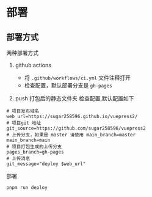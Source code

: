 # 部署

## 部署方式
两种部署方式
1. github actions
   - 将 `.github/workflows/ci.yml` 文件注释打开
   - 检查配置，默认部署分支是 `gh-pages`
   
2. push 打包后的静态文件夹
检查配置,默认配置如下
```shell
# 项目发布域名
web_url=https://sugar258596.github.io/vuepress2/
# 项目git 地址
git_source=https://github.com/sugar258596/vuepress2
# 上传分支，如果是 master 请使用 main_branch=master
main_branch=main
# 项目打包生成的上传分支
pages_branch=gh-pages
# 上传消息
git_message="deploy $web_url"
```
部署
```shell
pnpm run deploy
```

